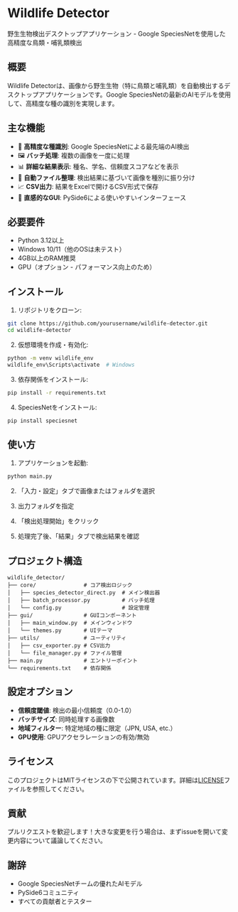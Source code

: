 # Wildlife Detector

野生生物検出デスクトップアプリケーション - Google SpeciesNetを使用した高精度な鳥類・哺乳類検出

## 概要

Wildlife Detectorは、画像から野生生物（特に鳥類と哺乳類）を自動検出するデスクトップアプリケーションです。Google SpeciesNetの最新のAIモデルを使用して、高精度な種の識別を実現します。

## 主な機能

- 🦅 **高精度な種識別**: Google SpeciesNetによる最先端のAI検出
- 🖼️ **バッチ処理**: 複数の画像を一度に処理
- 📊 **詳細な結果表示**: 種名、学名、信頼度スコアなどを表示
- 📁 **自動ファイル整理**: 検出結果に基づいて画像を種別に振り分け
- 📈 **CSV出力**: 結果をExcelで開けるCSV形式で保存
- 🎨 **直感的なGUI**: PySide6による使いやすいインターフェース

## 必要要件

- Python 3.12以上
- Windows 10/11（他のOSは未テスト）
- 4GB以上のRAM推奨
- GPU（オプション - パフォーマンス向上のため）

## インストール

1. リポジトリをクローン:
```bash
git clone https://github.com/yourusername/wildlife-detector.git
cd wildlife-detector
```

2. 仮想環境を作成・有効化:
```bash
python -m venv wildlife_env
wildlife_env\Scripts\activate  # Windows
```

3. 依存関係をインストール:
```bash
pip install -r requirements.txt
```

4. SpeciesNetをインストール:
```bash
pip install speciesnet
```

## 使い方

1. アプリケーションを起動:
```bash
python main.py
```

2. 「入力・設定」タブで画像またはフォルダを選択

3. 出力フォルダを指定

4. 「検出処理開始」をクリック

5. 処理完了後、「結果」タブで検出結果を確認

## プロジェクト構造

```
wildlife_detector/
├── core/               # コア検出ロジック
│   ├── species_detector_direct.py  # メイン検出器
│   ├── batch_processor.py          # バッチ処理
│   └── config.py                   # 設定管理
├── gui/                # GUIコンポーネント
│   ├── main_window.py  # メインウィンドウ
│   └── themes.py       # UIテーマ
├── utils/              # ユーティリティ
│   ├── csv_exporter.py # CSV出力
│   └── file_manager.py # ファイル管理
├── main.py             # エントリーポイント
└── requirements.txt    # 依存関係
```

## 設定オプション

- **信頼度閾値**: 検出の最小信頼度（0.0-1.0）
- **バッチサイズ**: 同時処理する画像数
- **地域フィルター**: 特定地域の種に限定（JPN, USA, etc.）
- **GPU使用**: GPUアクセラレーションの有効/無効

## ライセンス

このプロジェクトはMITライセンスの下で公開されています。詳細は[LICENSE](LICENSE)ファイルを参照してください。

## 貢献

プルリクエストを歓迎します！大きな変更を行う場合は、まずissueを開いて変更内容について議論してください。

## 謝辞

- Google SpeciesNetチームの優れたAIモデル
- PySide6コミュニティ
- すべての貢献者とテスター
